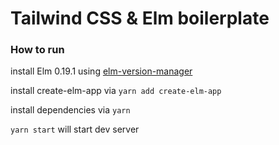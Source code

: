 # Tailwind CSS & Elm boilerplate

### How to run

install Elm 0.19.1 using [elm-version-manager](https://github.com/mattludwigs/elm-version-manager)

install create-elm-app via `yarn add create-elm-app`

install dependencies via `yarn`

`yarn start` will start dev server